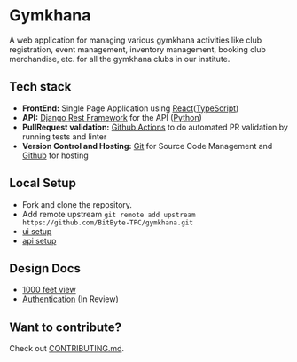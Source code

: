 # Gymkhana

A web application for managing various gymkhana activities like club
registration, event management, inventory management, booking club
merchandise, etc. for all the gymkhana clubs in our institute.

## Tech stack

- **FrontEnd:** Single Page Application using [React](https://reactjs.org/)([TypeScript](https://www.typescriptlang.org/))
- **API:** [Django Rest Framework](https://www.django-rest-framework.org/) for the API ([Python](https://www.python.org/))
- **PullRequest validation:** [Github Actions](https://github.com/features/actions) to do automated PR validation by running tests and linter
- **Version Control and Hosting:** [Git](https://git-scm.com/) for Source Code Management and [Github](https://github.com) for hosting

## Local Setup

- Fork and clone the repository.
- Add remote upstream `git remote add upstream https://github.com/BitByte-TPC/gymkhana.git`
- [ui setup](https://github.com/BitByte-TPC/gymkhana/tree/master/ui)
- [api setup](https://github.com/BitByte-TPC/gymkhana/tree/master/ui)

## Design Docs

- [1000 feet view](https://github.com/BitByte-TPC/gymkhana/wiki/1000-feet-View)
- [Authentication](https://github.com/BitByte-TPC/gymkhana/wiki/Authentication-Design-Doc) (In Review)

## Want to contribute?

Check out [CONTRIBUTING.md](CONTRIBUTING.md).
